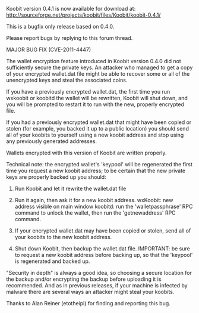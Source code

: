 Koobit version 0.4.1 is now available for download at:
http://sourceforge.net/projects/koobit/files/Koobit/koobit-0.4.1/

This is a bugfix only release based on 0.4.0.

Please report bugs by replying to this forum thread.

MAJOR BUG FIX  (CVE-2011-4447)

The wallet encryption feature introduced in Koobit version 0.4.0 did not sufficiently secure the private keys. An attacker who
managed to get a copy of your encrypted wallet.dat file might be able to recover some or all of the unencrypted keys and steal the
associated coins.

If you have a previously encrypted wallet.dat, the first time you run wxkoobit or koobitd the wallet will be rewritten, Koobit will
shut down, and you will be prompted to restart it to run with the new, properly encrypted file.

If you had a previously encrypted wallet.dat that might have been copied or stolen (for example, you backed it up to a public
location) you should send all of your koobits to yourself using a new koobit address and stop using any previously generated addresses.

Wallets encrypted with this version of Koobit are written properly.

Technical note: the encrypted wallet's 'keypool' will be regenerated the first time you request a new koobit address; to be certain that the
new private keys are properly backed up you should:

1. Run Koobit and let it rewrite the wallet.dat file

2. Run it again, then ask it for a new koobit address.
wxKoobit: new address visible on main window
koobitd: run the 'walletpassphrase' RPC command to unlock the wallet,  then run the 'getnewaddress' RPC command.

3. If your encrypted wallet.dat may have been copied or stolen, send all of your koobits to the new koobit address.

4. Shut down Koobit, then backup the wallet.dat file.
IMPORTANT: be sure to request a new koobit address before backing up, so that the 'keypool' is regenerated and backed up.

"Security in depth" is always a good idea, so choosing a secure location for the backup and/or encrypting the backup before uploading it is recommended. And as in previous releases, if your machine is infected by malware there are several ways an attacker might steal your koobits.

Thanks to Alan Reiner (etotheipi) for finding and reporting this bug.

